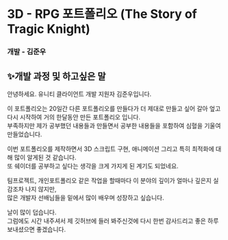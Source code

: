 # 3D - RPG 포트폴리오 (The Story of Tragic Knight)
### 개발 - 김준우  

  
  
## ✨개발 과정 및 하고싶은 말
  
 안녕하세요. 유니티 클라이언트 개발 지원자 김준우입니다.    
 
 이 포트폴리오는 20일간 다른 포트폴리오를 만들다가 더 제대로 만들고 싶어 갈아 엎고 다시 시작하여 거의 한달동안 만든 포트폴리오 입니다.  
 부족하지만 제가 공부했던 내용들과 만들면서 공부한 내용들을 포함하여 심혈을 기울여 만들었습니다.  
 
 이번 포트폴리오를 제작하면서 3D 스크립트 구현, 애니메이션 그리고 특히 최적화에 대해 많이 알게된 것 같습니다.  
 또 쉐이더를 공부하고 싶다는 생각을 크게 가지게 된 계기도 되었네요.  
 
 팀프로젝트, 개인포트폴리오 같은 작업을 할때마다 이 분야의 깊이가 얼마나 깊은지 실감조차 나지 않지만,  
 많은 개발자 선배님들을 밑에서 많이 배우며 성장하고 싶습니다.  
 
 날이 많이 덥습니다.  
 그럼에도 시간 내주셔서 제 깃허브에 들러 봐주신것에 다시 한번 감사드리고 좋은 하루 보내셨으면 좋겠습니다.  
 
